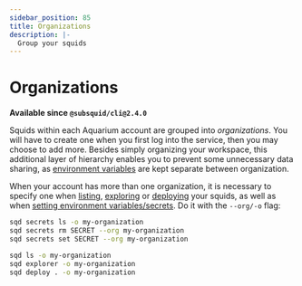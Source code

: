 ```yaml
---
sidebar_position: 85
title: Organizations
description: |- 
  Group your squids
---
```


# Organizations

**Available since `@subsquid/cli@2.4.0`**

Squids within each Aquarium account are grouped into *organizations*. You will have to create one when you first log into the service, then you may choose to add more. Besides simply organizing your workspace, this additional layer of hierarchy enables you to prevent some unnecessary data sharing, as [environment variables](../env-variables) are kept separate between organization.

When your account has more than one organization, it is necessary to specify one when [listing](/squid-cli/ls), [exploring](/squid-cli/explorer) or [deploying](/squid-cli/deploy) your squids, as well as when [setting environment variables/secrets](/squid-cli/secrets). Do it with the `--org/-o` flag:

```bash
sqd secrets ls -o my-organization
sqd secrets rm SECRET --org my-organization
sqd secrets set SECRET --org my-organization

sqd ls -o my-organization
sqd explorer -o my-organization
sqd deploy . -o my-organization
```
